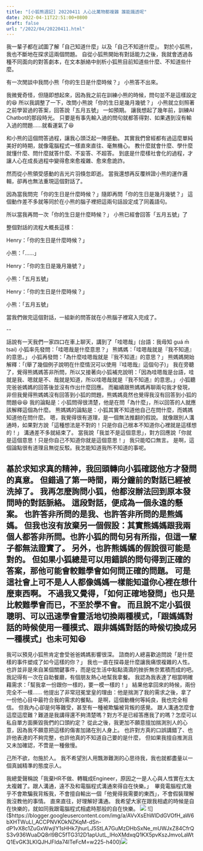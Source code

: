 ```yaml
---
title: "[小狐熊週記] 20220411 人心比萬物都複雜 誰能識透呢"
date: 2022-04-11T22:51:00+0800
draft: false
url: "/2022/04/20220411.html"
---
```


我一輩子都在試圖了解「自己知道什麼」以及「自己不知道什麼」。
對於小狐熊，我也不斷地在探求這兩個問題。
自從小狐熊開始有對話能力之後，我就會透過各種不同面向的對答劇本，在文本脈絡中剖析小狐熊目前知道些什麼、不知道些什麼。


有一次閒談中我問小熊「你的生日是什麼時候？」
小熊答不出來。


我微覺奇怪，但隨即想起來，因為我之前在訓練小熊的時候，問句並不是這樣設定的😆
所以我調整了一下，改問小熊說「你的生日是幾月幾號？」
小熊就立刻照著之前學習過的答案，回答說「五月五號」
一如預期。
讓我想起了幾年前，訓練AI Chatbot的那段時光。
只要是有事先輸入過的問句就都答得對、如果遇到沒有輸入過的問題……就看運氣了😆


和小熊的這個問答過程，讓我心頭泛起一陣感動。
其實我們曾經都有過這麼單純美好的時期，就像電腦程式一樣直來直往、毫無機心。
教什麼就會什麼、學什麼就懂什麼、問什麼就答什麼、不妄答、不超答。
到底是什麼樣社會化的過程，才讓人心在成長過程中變得愈來愈複雜、愈來愈詭詐。


然而從小熊領受感動的吉光片羽倏忽即逝。
當我還想再反覆辨證小熊的運作邏輯，卻再也無法重現這個對話了。


因為當我問完「你的生日是什麼時候？」隨即再問「你的生日是幾月幾號？」
這個動作差不多就等同於在小熊的腦子裡把這兩句話設定成了同義語句。


所以當我再問一次「你的生日是什麼時候？」
小熊已經會回答「五月五號」了





整個對話的流程大概長這樣：



Henry：「你的生日是什麼時候？」

小熊：「……」

Henry：「你的生日是幾月幾號？」

小熊：「五月五號」

Henry：「你的生日是什麼時候？」

小熊：「五月五號」



當我們做完這個對話，一組新的問答就在小熊腦子裡寫入完成了。





--




話說有一天我們一家四口在車上聊天，講到了「哇嗯哉」(台語：我毋知 guá m̄ tsai)
小狐率先發問：「哇嗯哉是什麼意思？」
熊媽媽：「哇嗯哉就是『我不知道』的意思。」
小狐再發問：「為什麼哇嗯哉就是『我不知道』的意思？」
熊媽媽開始解釋：「(舉了幾個例子說明在什麼情況可以使用『哇嗯哉』這個句子)」
我在旁聽了，覺得熊媽媽答非所問，所以又接著向小狐補充說明：「因為哇嗯哉是台語，哇就是我、嗯就是不、哉就是知道，所以哇嗯哉就是『我不知道』的意思。」
小狐聽完爸爸媽媽的回答後並沒有作出什麼回應。
而繼續跟熊媽媽再聊兩句我才發現，非但我覺得熊媽媽沒有回答到小狐的問題，熊媽媽竟然也覺得我沒有回答到小狐的問題😆😆
我的論點是：小狐問得很清楚，他是在問「為什麼」，所以回答的人就應該解釋這個為什麼。
熊媽媽的論點是：小狐其實不知道他自己在問什麼，而媽媽知道他在問什麼。
嗯，我覺得很有道理，是一個無法推翻的假說。
就像跟別人溝通時，如果對方說「這種想法是不對的！只是你自己根本不知道你心裡就是這樣想的！」
溝通差不多就結束了。
當我說「我並不是這個意思」，對方回應說「你就是這個意思！只是你自己不知道你就是這個意思！」
我只能啞口無言。
是啊，這個論點很有道理且無從反駁。我怎能知道我所不知道的事呢。

基於求知求真的精神，我回頭轉向小狐確認他方才發問的真意。
但錯過了第一時間，兩分鐘前的對話已經被洗掉了。
我再怎麼詢問小狐，他都沒辦法回到原本發問時的對話脈絡。
這段對話，便成為一個永遠的懸案。
也許答非所問的是我、也許答非所問的是熊媽媽。
但我也沒有放棄另一個假設：其實熊媽媽跟我兩個人都答非所問。也許小狐的問句另有所指，但這一輩子都無法證實了。
另外，也許熊媽媽的假說很可能是對的。
但如果小狐總是可以用錯誤的問句得到正確的答案，那他可能會較難學會如何問正確的問題。
可是這社會上可不是人人都像媽媽一樣能知道你心裡在想什麼東西啊。
不過我又覺得，「如何正確地發問」也只是比較難學會而已，不至於學不會。
而且說不定小狐很聰明、可以迅速學會靈活地切換兩種模式，「跟媽媽對話的時候使用一種模式、跟非媽媽對話的時候切換成另一種模式」也未可知😆
--


我可以預見小狐熊肯定會受爸爸媽媽影響很深。
諮商的人總喜歡追問說「是什麼樣的事件塑成了如今這樣的你？」
我也一直在探尋是什麼讓我痛恨複雜的人性。也許並非是來自某個關鍵事件，而是從生活中點點滴滴的挫折無奈累積而成的吧。
我記得有一次在自助餐廳，有個朋友熱心地幫我拿餐。
我認為我表達了相當明確藉需求：「幫我拿一份跟你一樣的，要一模一樣的！」
結果他拿回來的時候，兩份完全不一樣……
他提出了非常冠冕堂皇的理由：他是揣測了我的需求之後，拿了一份他心目中最符合我的需求的餐點。
是啊，這個動機何等純良，我也完全相信。
但我內心卻是何等難受，甚至有一種被欺騙被背叛的感覺。
跟人溝通怎麼會這麼這麼難？難道是我講得還不夠清楚嗎？對方不是已經答應我了的嗎？怎麼可以私自單方面撕毀我們的口頭約定？
從此之後，我更加不願意擅加揣測別人的心意，因為我不願意把這樣的傷害加諸在別人身上。
也許對方真的口誤講錯了、也許他表達的不夠完整，也許他真的不知道自己要的是什麼，
但如果我擅自推測且又未加確認，不啻是一種傲慢。

己所不欲，勿施於人。
我不希望別人用飄渺難測的心思待我，我也就都盡量以一個真誠精準的態度示人。

我總愛聲稱說「我棄HR不做、轉職成Engineer，原因之一是人心與人性實在太太太複雜了。跟人溝通，遠不及和電腦程式溝通來得自在快樂。」 
畢竟電腦程式幾乎不會欺騙我背叛我，不會擅自輸出一個「他覺得我需要的東西」，不會假裝理解我沒教他的事情。
直來直往，好理解好溝通。
我希望大家在跟我相處的時候是自在快樂的，就如同我跟電腦程式相處時那般的自在快樂。
![]($https://blogger.googleusercontent.com/img/a/AVvXsEiN5XdmLu03OUQTonX7Kbcd5eYsAwNSic-Vfy4xNA0gxc0y7tuAEqEiOH0tByFiVUWxPtH0QQU-MMH_hR1KmWZn9sbohALp5prcyYZXyYVRq-YFiEZOHXwC2aqMpMQ7Izwxz7ulgsrBOx1FC4UlcnSJlBXGEAy2D9XXHX5uLOLrIz-et_l3WvE0x1S5=w640-h360)
![]($https://blogger.googleusercontent.com/img/a/AVvXsEhWIDdGVOfH_aW6bXHTWuLl_ACCPNVKOkNZKqM-dSn-dP1vX8c1ZuGxWwjIY1sHHk7jhurLJ5StLA7GuMzDHbSxNe_mUWJxZ84CfrQS3v936WuaDQ8rl9BC5fTG312D1apUutL_lHoXMdxqQ1KX5pvKszJmvoLaWtQ1EvGK3LKlQJHJFIda74lTeFcM=w225-h400)![]($https://blogger.googleusercontent.com/img/a/AVvXsEjECHU6B3npuV54YETtnkfItus0aqOh4jmopHulcPEdXsvMXKTvkCMOLUwWhb1s32IECGQOxHfSlAXi7hEXM2tlzqJ1Nn60unASp2b63djmiAuE7A1b2ZBKhKRkmy--HDudeQBdTGDJuhfQrUrxZ5pIzLflZ_pnDni88HjYyt8PCGfVraxGw5BLp-Vd=w225-h400)




